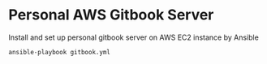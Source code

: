 # Personal AWS Gitbook Server

Install and set up personal gitbook server on AWS EC2 instance by Ansible

```
ansible-playbook gitbook.yml
```